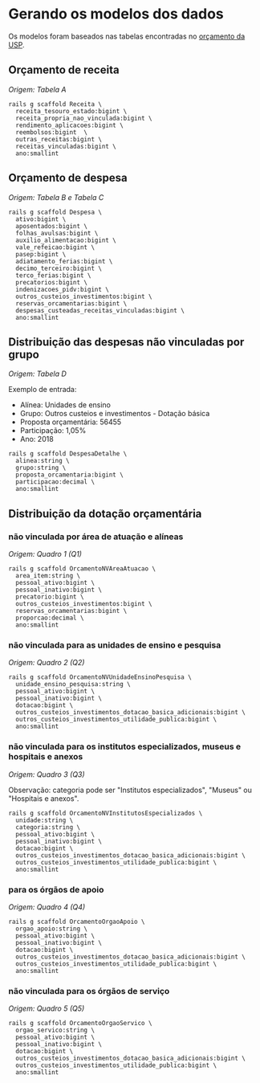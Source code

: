 # Gerando os modelos dos dados

Os modelos foram baseados nas tabelas encontradas no [orçamento da USP](http://www.usp.br/vrea/?q=node/35).

## Orçamento de receita

*Origem: Tabela A*

```
rails g scaffold Receita \
  receita_tesouro_estado:bigint \
  receita_propria_nao_vinculada:bigint \
  rendimento_aplicacoes:bigint \
  reembolsos:bigint  \
  outras_receitas:bigint \
  receitas_vinculadas:bigint \
  ano:smallint
```

## Orçamento de despesa

*Origem: Tabela B e Tabela C*

```
rails g scaffold Despesa \
  ativo:bigint \
  aposentados:bigint \
  folhas_avulsas:bigint \
  auxilio_alimentacao:bigint \
  vale_refeicao:bigint \
  pasep:bigint \
  adiatamento_ferias:bigint \
  decimo_terceiro:bigint \
  terco_ferias:bigint \
  precatorios:bigint \
  indenizacoes_pidv:bigint \
  outros_custeios_investimentos:bigint \
  reservas_orcamentarias:bigint \
  despesas_custeadas_receitas_vinculadas:bigint \
  ano:smallint
```

## Distribuição das despesas não vinculadas por grupo

*Origem: Tabela D*

Exemplo de entrada:
* Alínea: Unidades de ensino
* Grupo: Outros custeios e investimentos - Dotação básica
* Proposta orçamentária: 56455
* Participação: 1,05%
* Ano: 2018

```
rails g scaffold DespesaDetalhe \
  alinea:string \
  grupo:string \
  proposta_orcamentaria:bigint \
  participacao:decimal \
  ano:smallint
```

##  Distribuição da dotação orçamentária

### não vinculada por área de atuação e alíneas

*Origem: Quadro 1 (Q1)*

```
rails g scaffold OrcamentoNVAreaAtuacao \
  area_item:string \
  pessoal_ativo:bigint \
  pessoal_inativo:bigint \
  precatorio:bigint \
  outros_custeios_investimentos:bigint \
  reservas_orcamentarias:bigint \
  proporcao:decimal \
  ano:smallint
```

### não vinculada para as unidades de ensino e pesquisa

*Origem: Quadro 2 (Q2)*

```
rails g scaffold OrcamentoNVUnidadeEnsinoPesquisa \
  unidade_ensino_pesquisa:string \
  pessoal_ativo:bigint \
  pessoal_inativo:bigint \
  dotacao:bigint \
  outros_custeios_investimentos_dotacao_basica_adicionais:bigint \
  outros_custeios_investimentos_utilidade_publica:bigint \
  ano:smallint
```

### não vinculada para os institutos especializados, museus e hospitais e anexos

*Origem: Quadro 3 (Q3)*

Observação: categoria pode ser "Institutos especializados", "Museus" ou "Hospitais e anexos".

```
rails g scaffold OrcamentoNVInstitutosEspecializados \
  unidade:string \
  categoria:string \
  pessoal_ativo:bigint \
  pessoal_inativo:bigint \
  dotacao:bigint \
  outros_custeios_investimentos_dotacao_basica_adicionais:bigint \
  outros_custeios_investimentos_utilidade_publica:bigint \
  ano:smallint
```

### para os órgãos de apoio

*Origem: Quadro 4 (Q4)*

```
rails g scaffold OrcamentoOrgaoApoio \
  orgao_apoio:string \
  pessoal_ativo:bigint \
  pessoal_inativo:bigint \
  dotacao:bigint \
  outros_custeios_investimentos_dotacao_basica_adicionais:bigint \
  outros_custeios_investimentos_utilidade_publica:bigint \
  ano:smallint
```

### não vinculada para os órgãos de serviço

*Origem: Quadro 5 (Q5)*

```
rails g scaffold OrcamentoOrgaoServico \
  orgao_servico:string \
  pessoal_ativo:bigint \
  pessoal_inativo:bigint \
  dotacao:bigint \
  outros_custeios_investimentos_dotacao_basica_adicionais:bigint \
  outros_custeios_investimentos_utilidade_publica:bigint \
  ano:smallint
```
